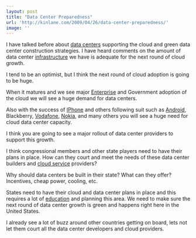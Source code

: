 ```yaml
---
layout: post
title: "Data Center Preparedness"
url: 'http://kinlane.com/2009/04/26/data-center-preparedness/'
image: ''
---
```


I have talked before about [data centers][1] supporting the cloud and green data center construction strategies. I have heard comments on the amount of data center [infrastructure][2] we have is adequate for the next round of cloud growth.

I tend to be an optimist, but I think the next round of cloud adoption is going to be huge.

When it matures and we see major [Enterprise][3] and Government adoption of the cloud we will see a huge demand for data centers.

Also with the success of [IPhone][4] and others following suit such as [Android][5], Blackberry, [Vodafone][6], [Nokia][7], and many others you will see a huge need for cloud data center capacity.

I think you are going to see a major rollout of data center providers to support this growth.

I think congressional members and other state players need to have their plans in place. How can they court and meet the needs of these data center builders and [cloud service][8] providers?

Why should data centers be built in their state? What can they offer? Incentives, cheap power, cooling, etc.

States need to have their cloud and data center plans in place and this requires a lot of [education][9] and planning this area. We need to make sure the next round of data center growth is green and happens right here in the United States.

I already see a lot of buzz around other countries getting on board, lets not let them court all the data center developers and cloud providers.

   [1]: http://en.wikipedia.org/wiki/Data_center (Data center)
   [2]: http://en.wikipedia.org/wiki/Infrastructure (Infrastructure)
   [3]: http://en.wikipedia.org/wiki/Starship_Enterprise (Starship Enterprise)
   [4]: http://developer.apple.com/iphone/ (IPhone OS)
   [5]: http://code.google.com/android/ (Android)
   [6]: http://www.vodafone.com/ (Vodafone)
   [7]: http://nokia.com (Nokia)
   [8]: http://www.wikinvest.com/concept/Cloud_Computing (Cloud Computing)
   [9]: http://en.wikipedia.org/wiki/Education (Education)
